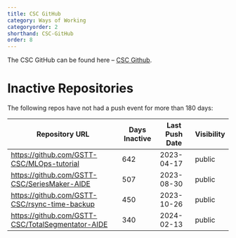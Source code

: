 ```yaml
---
title: CSC GitHub
category: Ways of Working
categoryorder: 2
shorthand: CSC-GitHub
order: 8
---
```


The CSC GitHub can be found here – <a href="https://github.com/GSTT-CSC/">CSC Github</a>.

# Inactive Repositories

The following repos have not had a push event for more than 180 days:

| Repository URL | Days Inactive | Last Push Date | Visibility |
| --- | --- | --- | --- |
| https://github.com/GSTT-CSC/MLOps-tutorial | 642 | 2023-04-17 | public |
| https://github.com/GSTT-CSC/SeriesMaker-AIDE | 507 | 2023-08-30 | public |
| https://github.com/GSTT-CSC/rsync-time-backup | 450 | 2023-10-26 | public |
| https://github.com/GSTT-CSC/TotalSegmentator-AIDE | 340 | 2024-02-13 | public |

